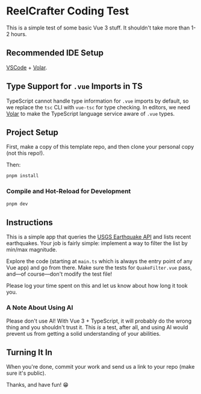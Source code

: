 # ReelCrafter Coding Test

This is a simple test of some basic Vue 3 stuff. It shouldn't take more than 1-2 hours.

## Recommended IDE Setup

[VSCode](https://code.visualstudio.com/) + [Volar](https://marketplace.visualstudio.com/items?itemName=Vue.volar).

## Type Support for `.vue` Imports in TS

TypeScript cannot handle type information for `.vue` imports by default, so we replace the `tsc` CLI with `vue-tsc` for type checking. In editors, we need [Volar](https://marketplace.visualstudio.com/items?itemName=Vue.volar) to make the TypeScript language service aware of `.vue` types.

## Project Setup

First, make a copy of this template repo, and then clone your personal copy (not this repo!).

Then:

```sh
pnpm install
```

### Compile and Hot-Reload for Development

```sh
pnpm dev
```

## Instructions

This is a simple app that queries the [USGS Earthquake API](https://earthquake.usgs.gov/fdsnws/event/1/) and lists recent earthquakes. Your job is fairly simple: implement a way to filter the list by min/max magnitude.

Explore the code (starting at `main.ts` which is always the entry point of any Vue app) and go from there. Make sure the tests for `QuakeFilter.vue` pass, and—of course—don't modify the test file!

Please log your time spent on this and let us know about how long it took you.

### A Note About Using AI

Please don't use AI! With Vue 3 + TypeScript, it will probably do the wrong thing and you shouldn't trust it. This _is_ a test, after all, and using AI would prevent us from getting a solid understanding of your abilities.

## Turning It In

When you're done, commit your work and send us a link to your repo (make sure it's public).

Thanks, and have fun! 😁
